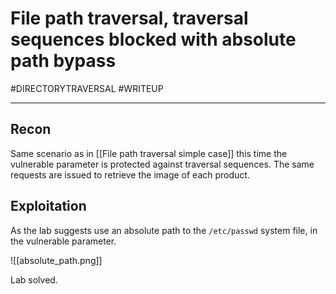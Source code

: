 # File path traversal, traversal sequences blocked with absolute path bypass
#DIRECTORYTRAVERSAL 
#WRITEUP 
<hr>

## Recon

Same scenario as in [[File path traversal simple case]] this time the vulnerable parameter is protected against traversal sequences. The same requests are issued to retrieve the image of each product.

## Exploitation

As the lab suggests use an absolute path to the `/etc/passwd` system file, in the vulnerable parameter.

![[absolute_path.png]]

Lab solved.



